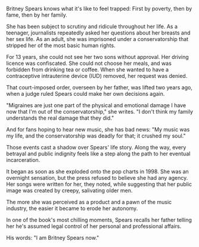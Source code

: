 Britney Spears knows what it's like to feel trapped: First by poverty, then by fame, then by her family.

She has been subject to scrutiny and ridicule throughout her life. As a teenager, journalists repeatedly asked her questions about her breasts and her sex life. As an adult, she was imprisoned under a conservatorship that stripped her of the most basic human rights.

For 13 years, she could not see her two sons without approval. Her driving licence was confiscated. She could not choose her meals, and was forbidden from drinking tea or coffee. When she wanted to have a contraceptive intrauterine device (IUD) removed, her request was denied.

That court-imposed order, overseen by her father, was lifted two years ago, when a judge ruled Spears could make her own decisions again.


"Migraines are just one part of the physical and emotional damage I have now that I'm out of the conservatorship," she writes. "I don't think my family understands the real damage that they did."

And for fans hoping to hear new music, she has bad news: "My music was my life, and the conservatorship was deadly for that; it crushed my soul."

Those events cast a shadow over Spears' life story. Along the way, every betrayal and public indignity feels like a step along the path to her eventual incarceration.

It began as soon as she exploded onto the pop charts in 1998. She was an overnight sensation, but the press refused to believe she had any agency. Her songs were written for her, they noted, while suggesting that her public image was created by creepy, salivating older men.

The more she was perceived as a product and a pawn of the music industry, the easier it became to erode her autonomy.

In one of the book's most chilling moments, Spears recalls her father telling her he's assumed legal control of her personal and professional affairs.

His words: "I am Britney Spears now."
